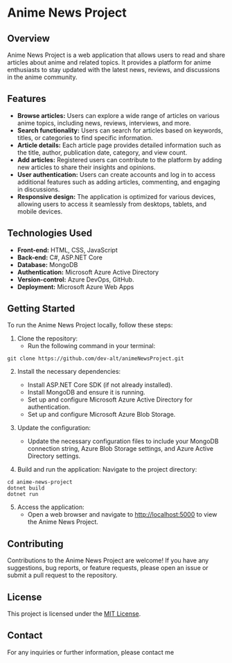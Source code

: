 # Anime News Project

## Overview
Anime News Project is a web application that allows users to read and share articles about anime and related topics. It provides a platform for anime enthusiasts to stay updated with the latest news, reviews, and discussions in the anime community.
## Features
- **Browse articles:** Users can explore a wide range of articles on various anime topics, including news, reviews, interviews, and more.
- **Search functionality:** Users can search for articles based on keywords, titles, or categories to find specific information.
- **Article details:** Each article page provides detailed information such as the title, author, publication date, category, and view count.
- **Add articles:** Registered users can contribute to the platform by adding new articles to share their insights and opinions.
- **User authentication:** Users can create accounts and log in to access additional features such as adding articles, commenting, and engaging in discussions.
- **Responsive design:** The application is optimized for various devices, allowing users to access it seamlessly from desktops, tablets, and mobile devices.

## Technologies Used
- **Front-end:** HTML, CSS, JavaScript
- **Back-end:** C#, ASP.NET Core
- **Database:** MongoDB
- **Authentication:** Microsoft Azure Active Directory
- **Version-control:** Azure DevOps, GitHub.
- **Deployment:** Microsoft Azure Web Apps

## Getting Started
To run the Anime News Project locally, follow these steps:

1. Clone the repository:
   - Run the following command in your terminal:
```
git clone https://github.com/dev-alt/animeNewsProject.git
```

2. Install the necessary dependencies:
   - Install ASP.NET Core SDK (if not already installed).
   - Install MongoDB and ensure it is running.
   - Set up and configure Microsoft Azure Active Directory for authentication.
   - Set up and configure Microsoft Azure Blob Storage.

3. Update the configuration:
   - Update the necessary configuration files to include your MongoDB connection string, Azure Blob Storage settings, and Azure Active Directory settings.

4. Build and run the application:
    Navigate to the project directory:
```
cd anime-news-project
dotnet build
dotnet run
```
5. Access the application:
   - Open a web browser and navigate to [http://localhost:5000](http://localhost:5000) to view the Anime News Project.



## Contributing
Contributions to the Anime News Project are welcome! If you have any suggestions, bug reports, or feature requests, please open an issue or submit a pull request to the repository.

## License
This project is licensed under the [MIT License](LICENSE).

## Contact
For any inquiries or further information, please contact me
